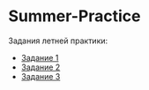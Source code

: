 # Summer-Practice
Задания летней практики:

* [Задание 1](https://github.com/PANDaO14/Summer-Practice/tree/task-1)
* [Задание 2](https://github.com/PANDaO14/Summer-Practice/tree/task-2)
* [Задание 3](https://github.com/PANDaO14/Summer-Practice/tree/task-3)
